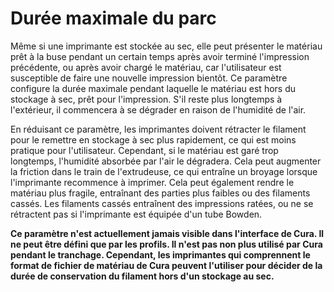 Durée maximale du parc
====
Même si une imprimante est stockée au sec, elle peut présenter le matériau prêt à la buse pendant un certain temps après avoir terminé l'impression précédente, ou après avoir chargé le matériau, car l'utilisateur est susceptible de faire une nouvelle impression bientôt. Ce paramètre configure la durée maximale pendant laquelle le matériau est hors du stockage à sec, prêt pour l'impression. S'il reste plus longtemps à l'extérieur, il commencera à se dégrader en raison de l'humidité de l'air.

En réduisant ce paramètre, les imprimantes doivent rétracter le filament pour le remettre en stockage à sec plus rapidement, ce qui est moins pratique pour l'utilisateur. Cependant, si le matériau est garé trop longtemps, l'humidité absorbée par l'air le dégradera. Cela peut augmenter la friction dans le train de l'extrudeuse, ce qui entraîne un broyage lorsque l'imprimante recommence à imprimer. Cela peut également rendre le matériau plus fragile, entraînant des parties plus faibles ou des filaments cassés. Les filaments cassés entraînent des impressions ratées, ou ne se rétractent pas si l'imprimante est équipée d'un tube Bowden.

**Ce paramètre n'est actuellement jamais visible dans l'interface de Cura. Il ne peut être défini que par les profils. Il n'est pas non plus utilisé par Cura pendant le tranchage. Cependant, les imprimantes qui comprennent le format de fichier de matériau de Cura peuvent l'utiliser pour décider de la durée de conservation du filament hors d'un stockage au sec.**
